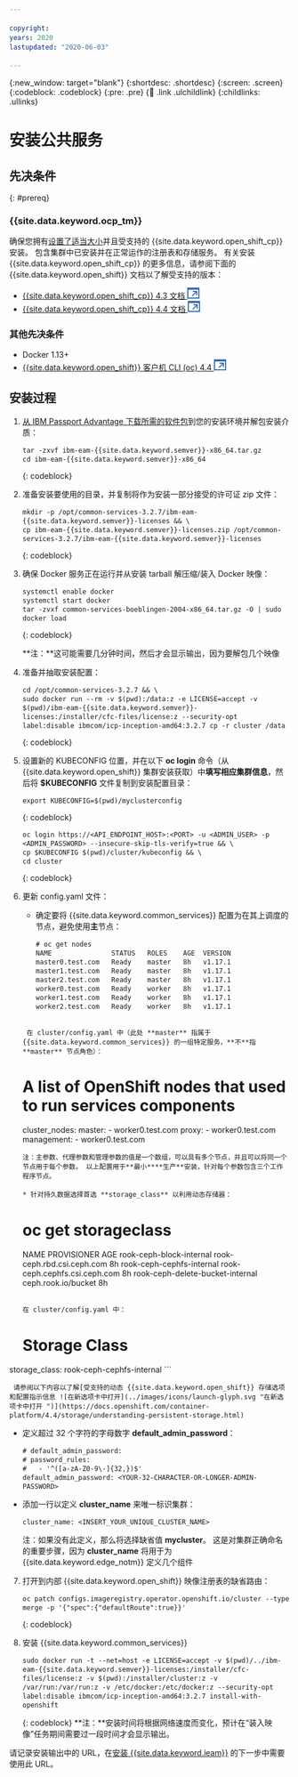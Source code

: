 ```yaml
---

copyright:
years: 2020
lastupdated: "2020-06-03"

---
```


{:new_window: target="blank"}
{:shortdesc: .shortdesc}
{:screen: .screen}
{:codeblock: .codeblock}
{:pre: .pre}
{:child: .link .ulchildlink}
{:childlinks: .ullinks}

# 安装公共服务

## 先决条件
{: #prereq}

### {{site.data.keyword.ocp_tm}}
确保您拥有[设置了适当大小](cluster_sizing.md)并且受支持的 {{site.data.keyword.open_shift_cp}} 安装。 包含集群中已安装并在正常运作的注册表和存储服务。 有关安装 {{site.data.keyword.open_shift_cp}} 的更多信息，请参阅下面的 {{site.data.keyword.open_shift}} 文档以了解受支持的版本：

* [{{site.data.keyword.open_shift_cp}} 4.3 文档 ![在新选项卡中打开](../images/icons/launch-glyph.svg "在新选项卡中打开")](https://www.ibm.com/links?url=https%3A%2F%2Fdocs.openshift.com%2Fcontainer-platform%2F4.3%2Fwelcome%2Findex.html)
* [{{site.data.keyword.open_shift_cp}} 4.4 文档 ![在新选项卡中打开](../images/icons/launch-glyph.svg "在新选项卡中打开")](https://www.ibm.com/links?url=https%3A%2F%2Fdocs.openshift.com%2Fcontainer-platform%2F4.4%2Fwelcome%2Findex.html)

### 其他先决条件

* Docker 1.13+
* [{{site.data.keyword.open_shift}} 客户机 CLI (oc) 4.4 ![在新选项卡中打开](../images/icons/launch-glyph.svg "在新选项卡中打开")](https://mirror.openshift.com/pub/openshift-v4/clients/ocp/latest-4.4/)

## 安装过程

1. [从 IBM Passport Advantage 下载所需的软件包](part_numbers.md)到您的安装环境并解包安装介质：
    ```
    tar -zxvf ibm-eam-{{site.data.keyword.semver}}-x86_64.tar.gz
    cd ibm-eam-{{site.data.keyword.semver}}-x86_64
    ```
    {: codeblock}

2. 准备安装要使用的目录，并复制将作为安装一部分接受的许可证 zip 文件：

    ```
    mkdir -p /opt/common-services-3.2.7/ibm-eam-{{site.data.keyword.semver}}-licenses && \
    cp ibm-eam-{{site.data.keyword.semver}}-licenses.zip /opt/common-services-3.2.7/ibm-eam-{{site.data.keyword.semver}}-licenses
    ```
    {: codeblock}

3. 确保 Docker 服务正在运行并从安装 tarball 解压缩/装入 Docker 映像：

    ```
    systemctl enable docker
    systemctl start docker
    tar -zvxf common-services-boeblingen-2004-x86_64.tar.gz -O | sudo docker load
    ```
    {: codeblock}

    **注：**这可能需要几分钟时间，然后才会显示输出，因为要解包几个映像

4. 准备并抽取安装配置：

    ```
    cd /opt/common-services-3.2.7 && \
    sudo docker run --rm -v $(pwd):/data:z -e LICENSE=accept -v $(pwd)/ibm-eam-{{site.data.keyword.semver}}-licenses:/installer/cfc-files/license:z --security-opt label:disable ibmcom/icp-inception-amd64:3.2.7 cp -r cluster /data
    ```
    {: codeblock}

5. 设置新的 KUBECONFIG 位置，并在以下 **oc login** 命令（从 {{site.data.keyword.open_shift}} 集群安装获取）中**填写相应集群信息**，然后将 **$KUBECONFIG** 文件复制到安装配置目录：

    ```
    export KUBECONFIG=$(pwd)/myclusterconfig
    ```
    {: codeblock}

    ```
    oc login https://<API_ENDPOINT_HOST>:<PORT> -u <ADMIN_USER> -p <ADMIN_PASSWORD> --insecure-skip-tls-verify=true && \
    cp $KUBECONFIG $(pwd)/cluster/kubeconfig && \
    cd cluster
    ```
    {: codeblock}

6. 更新 config.yaml 文件：

   * 确定要将 {{site.data.keyword.common_services}} 配置为在其上调度的节点，避免使用**主**节点：

     ```
     # oc get nodes
     NAME               STATUS   ROLES    AGE  VERSION
     master0.test.com   Ready    master   8h   v1.17.1
     master1.test.com   Ready    master   8h   v1.17.1
     master2.test.com   Ready    master   8h   v1.17.1
     worker0.test.com   Ready    worker   8h   v1.17.1
     worker1.test.com   Ready    worker   8h   v1.17.1
     worker2.test.com   Ready    worker   8h   v1.17.1
    ```

     在 cluster/config.yaml 中（此处 **master** 指属于 {{site.data.keyword.common_services}} 的一组特定服务，**不**指 **master** 节点角色）：

     ```
     # A list of OpenShift nodes that used to run services components
     cluster_nodes:
       master:
         - worker0.test.com
       proxy:
         - worker0.test.com
       management:
         - worker0.test.com
     ```
     注：主参数、代理参数和管理参数的值是一个数组，可以具有多个节点，并且可以将同一个节点用于每个参数。 以上配置用于**最小****生产**安装，针对每个参数包含三个工作程序节点。

   * 针对持久数据选择首选 **storage_class** 以利用动态存储器：

     ```
     # oc get storageclass
     NAME                               PROVISIONER                     AGE
     rook-ceph-block-internal           rook-ceph.rbd.csi.ceph.com      8h
     rook-ceph-cephfs-internal          rook-ceph.cephfs.csi.ceph.com   8h
     rook-ceph-delete-bucket-internal   ceph.rook.io/bucket             8h
     ```

     在 cluster/config.yaml 中：

     ```
     # Storage Class
storage_class: rook-ceph-cephfs-internal
     ```

     请参阅以下内容以了解[受支持的动态 {{site.data.keyword.open_shift}} 存储选项和配置指示信息 ![在新选项卡中打开](../images/icons/launch-glyph.svg "在新选项卡中打开 ")](https://docs.openshift.com/container-platform/4.4/storage/understanding-persistent-storage.html)

   * 定义超过 32 个字符的字母数字 **default_admin_password**：

     ```
     # default_admin_password:
     # password_rules:
     #   - '^([a-zA-Z0-9\-]{32,})$'
     default_admin_password: <YOUR-32-CHARACTER-OR-LONGER-ADMIN-PASSWORD>
     ```

   * 添加一行以定义 **cluster_name** 来唯一标识集群：

     ```
     cluster_name: <INSERT_YOUR_UNIQUE_CLUSTER_NAME>
     ```

     注：如果没有此定义，那么将选择缺省值 **mycluster**。 这是对集群正确命名的重要步骤，因为 **cluster_name** 将用于为 {{site.data.keyword.edge_notm}} 定义几个组件

7. 打开到内部 {{site.data.keyword.open_shift}} 映像注册表的缺省路由：

    ```
    oc patch configs.imageregistry.operator.openshift.io/cluster --type merge -p '{"spec":{"defaultRoute":true}}'
    ```
    {: codeblock}

8. 安装 {{site.data.keyword.common_services}}

    ```
    sudo docker run -t --net=host -e LICENSE=accept -v $(pwd)/../ibm-eam-{{site.data.keyword.semver}}-licenses:/installer/cfc-files/license:z -v $(pwd):/installer/cluster:z -v /var/run:/var/run:z -v /etc/docker:/etc/docker:z --security-opt label:disable ibmcom/icp-inception-amd64:3.2.7 install-with-openshift
    ```
    {: codeblock}
    **注：**安装时间将根据网络速度而变化，预计在“装入映像”任务期间需要过一段时间才会显示输出。

请记录安装输出中的 URL，在[安装 {{site.data.keyword.ieam}}](offline_installation.md) 的下一步中需要使用此 URL。

